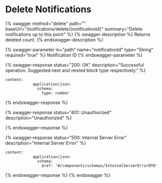 # Delete Notifications

{% swagger method="delete" path="" baseUrl="/notifications/delete/{notificationId}" summary="Delete notifications up to this point" %}
{% swagger-description %}
Returns deleted count.
{% endswagger-description %}

{% swagger-parameter in="path" name="notificationId" type="String" required="true" %}
Notification ID
{% endswagger-parameter %}

{% swagger-response status="200: OK" description="Successful operation. Suggested next and nested block type respectively." %}
```
content:
            application/json:
              schema:
                type: number
```
{% endswagger-response %}

{% swagger-response status="401: Unauthorized" description="Unauthorized" %}

{% endswagger-response %}

{% swagger-response status="500: Internal Server Error" description="Internal Server Error" %}
```
content:
            application/json:
              schema:
                $ref: '#/components/schemas/InternalServerErrorDTO'
```
{% endswagger-response %}
{% endswagger %}

